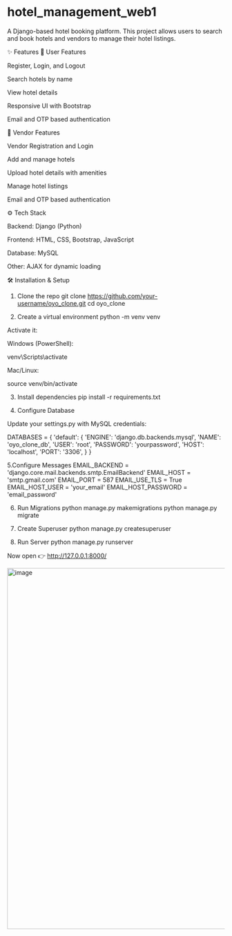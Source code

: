 # hotel_management_web1
A Django-based hotel booking platform.
This project allows users to search and book hotels and vendors to manage their hotel listings.

✨ Features
👤 User Features

Register, Login, and Logout

Search hotels by name

View hotel details

Responsive UI with Bootstrap

Email and OTP based authentication



🏪 Vendor Features

Vendor Registration and Login

Add and manage hotels

Upload hotel details with amenities

Manage hotel listings

Email and OTP based authentication




⚙️ Tech Stack

Backend: Django (Python)

Frontend: HTML, CSS, Bootstrap, JavaScript

Database: MySQL

Other: AJAX for dynamic loading

🛠️ Installation & Setup
1. Clone the repo
git clone https://github.com/your-username/oyo_clone.git
cd oyo_clone



3. Create a virtual environment
python -m venv venv


Activate it:

Windows (PowerShell):

venv\Scripts\activate


Mac/Linux:

source venv/bin/activate



3. Install dependencies
pip install -r requirements.txt



4. Configure Database

Update your settings.py with MySQL credentials:

DATABASES = {
    'default': {
        'ENGINE': 'django.db.backends.mysql',
        'NAME': 'oyo_clone_db',
        'USER': 'root',
        'PASSWORD': 'yourpassword',
        'HOST': 'localhost',
        'PORT': '3306',
    }
}


5.Configure Messages
EMAIL_BACKEND = 'django.core.mail.backends.smtp.EmailBackend'
EMAIL_HOST = 'smtp.gmail.com'
EMAIL_PORT = 587
EMAIL_USE_TLS = True
EMAIL_HOST_USER = 'your_email'
EMAIL_HOST_PASSWORD = 'email_password'


6. Run Migrations
python manage.py makemigrations
python manage.py migrate


8. Create Superuser
python manage.py createsuperuser

9. Run Server
python manage.py runserver


Now open 👉 http://127.0.0.1:8000/


<img width="1902" height="837" alt="image" src="https://github.com/user-attachments/assets/06b27f18-a67a-424f-b094-c65f911786b2" />


